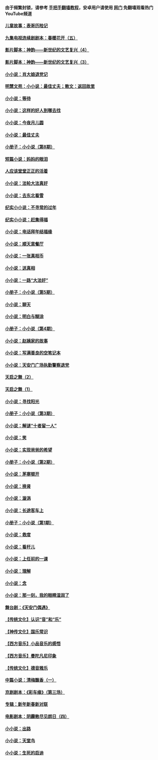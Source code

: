 #### 由于频繁封锁，请参考 [手把手翻墙教程](https://github.com/gfw-breaker/guides/wiki/)，安卓用户请使用 [网门](https://github.com/gfw-breaker/nogfw/blob/master/dl.md?t=06050800) 免翻墙观看热门YouTube频道 

#### [儿童故事：表哥历险记](../pages/328/383535.md?t=06050800) 

#### [九集电视连续剧剧本：春暖花开（五）](../pages/328/275919.md?t=06050800) 

#### [影片脚本：神韵——新世纪的文艺复兴（4）](../pages/328/266089.md?t=06050800) 

#### [影片脚本：神韵——新世纪的文艺复兴（3）](../pages/328/266087.md?t=06050800) 

#### [小小说：肖大娘退党记](../pages/328/239807.md?t=06050800) 

#### [明慧文苑：小小说：最佳丈夫；散文：返回故里](../pages/328/3439.md?t=06050800) 

#### [小小说：等待](../pages/328/223927.md?t=06050800) 

#### [小小说：这样的好人到哪去找](../pages/328/209396.md?t=06050800) 

#### [小小说：今夜月儿圆](../pages/328/193588.md?t=06050800) 

#### [小小说：最佳丈夫](../pages/328/190938.md?t=06050800) 

#### [小册子：小小说（第8期）](../pages/328/188202.md?t=06050800) 

#### [短篇小说：妈妈的眼泪](../pages/328/187712.md?t=06050800) 

#### [人应该堂堂正正的活着](../pages/328/182430.md?t=06050800) 

#### [小小说：法轮大法真好](../pages/328/174669.md?t=06050800) 

#### [小小说：去东北看雪](../pages/328/173882.md?t=06050800) 

#### [纪实小小说：不寻常的过年](../pages/328/173187.md?t=06050800) 

#### [纪实小小说：赶集得福](../pages/328/172652.md?t=06050800) 

#### [小小说：电话拜年结福缘](../pages/328/172533.md?t=06050800) 

#### [小小说：顺天意餐厅](../pages/328/170182.md?t=06050800) 

#### [小小说：一张真相币](../pages/328/169410.md?t=06050800) 

#### [小小说：送真相](../pages/328/166713.md?t=06050800) 

#### [小小说：一路“大法好”](../pages/328/162016.md?t=06050800) 

#### [小册子：小小说（第5期）](../pages/328/161131.md?t=06050800) 

#### [小小说：聊天](../pages/328/159640.md?t=06050800) 

#### [小小说：明白与糊涂](../pages/328/158101.md?t=06050800) 

#### [小册子：小小说（第4期）](../pages/328/158006.md?t=06050800) 

#### [小小说：赵姨家的故事](../pages/328/157843.md?t=06050800) 

#### [小小说：写满善良的空笔记本](../pages/328/157382.md?t=06050800) 

#### [小小说：天安门广场执勤警察退党](../pages/328/156982.md?t=06050800) 

#### [天启之舞（2）](../pages/328/153440.md?t=06050800) 

#### [天启之舞（1）](../pages/328/153439.md?t=06050800) 

#### [小小说：寻找阳光](../pages/328/153065.md?t=06050800) 

#### [小册子：小小说（第3期）](../pages/328/151715.md?t=06050800) 

#### [小小说：解谜“十者留一人”](../pages/328/148967.md?t=06050800) 

#### [小小说：笑](../pages/328/148905.md?t=06050800) 

#### [小小说：实现爸爸的希望](../pages/328/148096.md?t=06050800) 

#### [小册子：小小说（第2期）](../pages/328/147214.md?t=06050800) 

#### [小小说：茅塞顿开](../pages/328/147030.md?t=06050800) 

#### [小小说：换肾](../pages/328/146770.md?t=06050800) 

#### [小小说：漩涡](../pages/328/146683.md?t=06050800) 

#### [小小说：长途客车上](../pages/328/145076.md?t=06050800) 

#### [小册子：小小说（第1期）](../pages/328/143963.md?t=06050800) 

#### [小小说：救度](../pages/328/143927.md?t=06050800) 

#### [小小说：看杆儿](../pages/328/142137.md?t=06050800) 

#### [小小说：上任前的一课](../pages/328/140808.md?t=06050800) 

#### [小小说：理解](../pages/328/140476.md?t=06050800) 

#### [小小说：念](../pages/328/139513.md?t=06050800) 

#### [小小说：那一刻，我的眼睛湿润了](../pages/328/138476.md?t=06050800) 

#### [舞台剧：《天安门偶遇》](../pages/328/117155.md?t=06050800) 

#### [【传统文化】认识“音”和“乐”](../pages/328/108667.md?t=06050800) 

#### [【神传文化】国乐常识](../pages/328/104225.md?t=06050800) 

#### [【西方音乐】小品音乐的感悟](../pages/328/102924.md?t=06050800) 

#### [【西方音乐】曼陀凡尼印象](../pages/328/102922.md?t=06050800) 

#### [【传统文化】德音雅乐](../pages/328/102923.md?t=06050800) 

#### [中篇小说：清梅飘香（一）](../pages/328/101058.md?t=06050800) 

#### [京剧剧本：《彩车缘》（第三场）](../pages/328/96434.md?t=06050800) 

#### [专辑：新年新春新对联](../pages/328/94991.md?t=06050800) 

#### [电影剧本：阴霾散尽见朗日（四）](../pages/328/87081.md?t=06050800) 

#### [小小说：出路](../pages/328/84848.md?t=06050800) 

#### [小小说：天堂鸟](../pages/328/83084.md?t=06050800) 

#### [小小说：生死的启迪](../pages/328/70977.md?t=06050800) 

